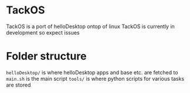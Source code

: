 # TackOS
TackOS is a port of helloDesktop ontop of linux
TackOS is currently in development so expect issues

# Folder structure
```helloDesktop/``` is where helloDesktop apps and base etc. are fetched to
```main.sh``` is the main script
```tools/``` is where python scripts for various tasks are stored